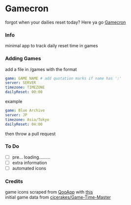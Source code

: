 # Gamecron
forgot when your dailies reset today? Here ya go [Gamecron](https://joshimello.github.io/Gamecron/)  

### Info
minimal app to track daily reset time in games  

### Adding Games
add a file in /games with the format
```yaml
game: GAME NAME # add quotation marks if name has ':'
server: SERVER
timezone: TIMEZONE
dailyReset: 00:00
```
example
```yaml
game: Blue Archive
server: JP
timezone: Asia/Tokyo
dailyReset: 04:00
```
then throw a pull request

### To Do
- [ ] pre... loading.........
- [ ] extra information
- [ ] automated icons

### Credits
game icons scraped from [QooApp](https://www.qoo-app.com/) with [this](https://github.com/Joshimello/Gamecron/blob/main/utils/getIcon.js)  
initial game data from [cicerakes/Game-Time-Master](https://github.com/cicerakes/Game-Time-Master)
